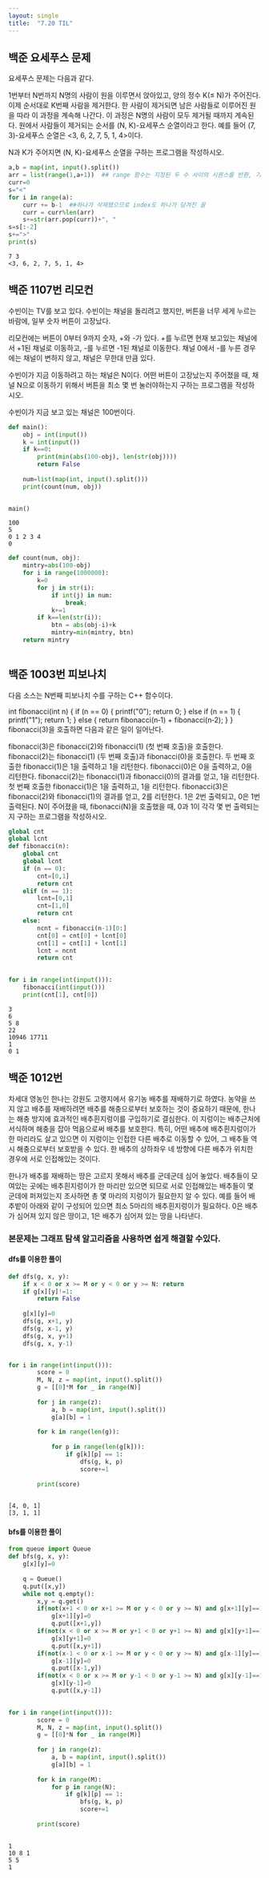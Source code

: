 ```yaml
---
layout: single
title:  "7.20 TIL"
---
```


## 백준 요세푸스 문제

요세푸스 문제는 다음과 같다.

1번부터 N번까지 N명의 사람이 원을 이루면서 앉아있고, 양의 정수 K(≤ N)가 주어진다. 이제 순서대로 K번째 사람을 제거한다. 한 사람이 제거되면 남은 사람들로 이루어진 원을 따라 이 과정을 계속해 나간다. 이 과정은 N명의 사람이 모두 제거될 때까지 계속된다. 원에서 사람들이 제거되는 순서를 (N, K)-요세푸스 순열이라고 한다. 예를 들어 (7, 3)-요세푸스 순열은 <3, 6, 2, 7, 5, 1, 4>이다.

N과 K가 주어지면 (N, K)-요세푸스 순열을 구하는 프로그램을 작성하시오.




```python
a,b = map(int, input().split())
arr = list(range(1,a+1))  ## range 함수는 지정된 두 수 사이의 시퀀스를 반환, 기본 값은 0
curr=0
s="<"
for i in range(a):
    curr += b-1  ##하나가 삭제됐으므로 index도 하나가 당겨진 꼴
    curr = curr%len(arr)
    s+=str(arr.pop(curr))+", "
s=s[:-2]
s+=">"
print(s)
```

    7 3
    <3, 6, 2, 7, 5, 1, 4>


## 백준 1107번 리모컨
수빈이는 TV를 보고 있다. 수빈이는 채널을 돌리려고 했지만, 버튼을 너무 세게 누르는 바람에, 일부 숫자 버튼이 고장났다.

리모컨에는 버튼이 0부터 9까지 숫자, +와 -가 있다. +를 누르면 현재 보고있는 채널에서 +1된 채널로 이동하고, -를 누르면 -1된 채널로 이동한다. 채널 0에서 -를 누른 경우에는 채널이 변하지 않고, 채널은 무한대 만큼 있다.

수빈이가 지금 이동하려고 하는 채널은 N이다. 어떤 버튼이 고장났는지 주어졌을 때, 채널 N으로 이동하기 위해서 버튼을 최소 몇 번 눌러야하는지 구하는 프로그램을 작성하시오. 

수빈이가 지금 보고 있는 채널은 100번이다.


```python
def main():
    obj = int(input())
    k = int(input())
    if k==0:
        print(min(abs(100-obj), len(str(obj))))
        return False
        
    num=list(map(int, input().split()))
    print(count(num, obj))
    

main()
```

    100
    5
    0 1 2 3 4
    0



```python
def count(num, obj):
    mintry=abs(100-obj)
    for i in range(1000000):
        k=0
        for j in str(i):
            if int(j) in num:
                break;
            k+=1
        if k==len(str(i)):
            btn = abs(obj-i)+k
            mintry=min(mintry, btn)
    return mintry
            
```

## 백준 1003번 피보나치

다음 소스는 N번째 피보나치 수를 구하는 C++ 함수이다.

int fibonacci(int n) {
    if (n == 0) {
        printf("0");
        return 0;
    } else if (n == 1) {
        printf("1");
        return 1;
    } else {
        return fibonacci(n‐1) + fibonacci(n‐2);
    }
}
fibonacci(3)을 호출하면 다음과 같은 일이 일어난다.

fibonacci(3)은 fibonacci(2)와 fibonacci(1) (첫 번째 호출)을 호출한다.
fibonacci(2)는 fibonacci(1) (두 번째 호출)과 fibonacci(0)을 호출한다.
두 번째 호출한 fibonacci(1)은 1을 출력하고 1을 리턴한다.
fibonacci(0)은 0을 출력하고, 0을 리턴한다.
fibonacci(2)는 fibonacci(1)과 fibonacci(0)의 결과를 얻고, 1을 리턴한다.
첫 번째 호출한 fibonacci(1)은 1을 출력하고, 1을 리턴한다.
fibonacci(3)은 fibonacci(2)와 fibonacci(1)의 결과를 얻고, 2를 리턴한다.
1은 2번 출력되고, 0은 1번 출력된다. N이 주어졌을 때, fibonacci(N)을 호출했을 때, 0과 1이 각각 몇 번 출력되는지 구하는 프로그램을 작성하시오.



```python
global cnt
global lcnt
def fibonacci(n):
    global cnt
    global lcnt
    if (n == 0):
        cnt=[0,1]
        return cnt
    elif (n == 1):
        lcnt=[0,1]
        cnt=[1,0]
        return cnt
    else:
        ncnt = fibonacci(n-1)[0:]
        cnt[0] = cnt[0] + lcnt[0]
        cnt[1] = cnt[1] + lcnt[1]
        lcnt = ncnt
        return cnt
    

for i in range(int(input())):
    fibonacci(int(input()))
    print(cnt[1], cnt[0])
```

    3
    6
    5 8
    22
    10946 17711
    1
    0 1


 ## 백준 1012번
 
 차세대 영농인 한나는 강원도 고랭지에서 유기농 배추를 재배하기로 하였다. 농약을 쓰지 않고 배추를 재배하려면 배추를 해충으로부터 보호하는 것이 중요하기 때문에, 한나는 해충 방지에 효과적인 배추흰지렁이를 구입하기로 결심한다. 이 지렁이는 배추근처에 서식하며 해충을 잡아 먹음으로써 배추를 보호한다. 특히, 어떤 배추에 배추흰지렁이가 한 마리라도 살고 있으면 이 지렁이는 인접한 다른 배추로 이동할 수 있어, 그 배추들 역시 해충으로부터 보호받을 수 있다. 한 배추의 상하좌우 네 방향에 다른 배추가 위치한 경우에 서로 인접해있는 것이다.

한나가 배추를 재배하는 땅은 고르지 못해서 배추를 군데군데 심어 놓았다. 배추들이 모여있는 곳에는 배추흰지렁이가 한 마리만 있으면 되므로 서로 인접해있는 배추들이 몇 군데에 퍼져있는지 조사하면 총 몇 마리의 지렁이가 필요한지 알 수 있다. 예를 들어 배추밭이 아래와 같이 구성되어 있으면 최소 5마리의 배추흰지렁이가 필요하다. 0은 배추가 심어져 있지 않은 땅이고, 1은 배추가 심어져 있는 땅을 나타낸다.

### 본문제는 그래프 탐색 알고리즘을 사용하면 쉽게 해결할 수있다.

#### dfs를 이용한 풀이
```python
def dfs(g, x, y):
    if x < 0 or x >= M or y < 0 or y >= N: return
    if g[x][y]!=1:
        return False
    
    g[x][y]=0
    dfs(g, x+1, y)
    dfs(g, x-1, y)
    dfs(g, x, y+1)
    dfs(g, x, y-1)


for i in range(int(input())):
        score = 0
        M, N, z = map(int, input().split())
        g = [[0]*M for _ in range(N)]
        
        for j in range(z):
            a, b = map(int, input().split())
            g[a][b] = 1
                
        for k in range(len(g)):
            
            for p in range(len(g[k])):
                if g[k][p] == 1:
                    dfs(g, k, p)
                    score+=1
            
        print(score)
            
```

    [4, 0, 1]
    [3, 1, 1]


#### bfs를 이용한 풀이
```python
from queue import Queue
def bfs(g, x, y):    
    g[x][y]=0
    
    q = Queue()
    q.put([x,y])
    while not q.empty():
        x,y = q.get()
        if(not(x+1 < 0 or x+1 >= M or y < 0 or y >= N) and g[x+1][y]==1) : 
            g[x+1][y]=0
            q.put([x+1,y])
        if(not(x < 0 or x >= M or y+1 < 0 or y+1 >= N) and g[x][y+1]==1) : 
            g[x][y+1]=0
            q.put([x,y+1])
        if(not(x-1 < 0 or x-1 >= M or y < 0 or y >= N) and g[x-1][y]==1) : 
            g[x-1][y]=0
            q.put([x-1,y])
        if(not(x < 0 or x >= M or y-1 < 0 or y-1 >= N) and g[x][y-1]==1) : 
            g[x][y-1]=0
            q.put([x,y-1])
        

for i in range(int(input())):
        score = 0
        M, N, z = map(int, input().split())
        g = [[0]*N for _ in range(M)]
        
        for j in range(z):
            a, b = map(int, input().split())
            g[a][b] = 1
                
        for k in range(M):
            for p in range(N):
                if g[k][p] == 1:
                    bfs(g, k, p)
                    score+=1
            
        print(score)
            
```

    1
    10 8 1
    5 5
    1




